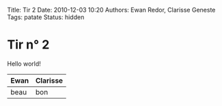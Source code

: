 Title: Tir 2
Date: 2010-12-03 10:20
Authors: Ewan Redor, Clarisse Geneste
Tags: patate
Status: hidden

# Tir n° 2

Hello world!

| Ewan   | Clarisse |
| -----  | -----    |
| beau   | bon      |

